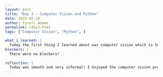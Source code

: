```yaml
---
layout: post
title: "Day 3 – Computer Vision and Python"
date: 2025-05-29
author: Tyrell Adams
permalink: /day3.html
tags: ["Computer Vision", "Python", ]

what_i_learned: |
  Today the first thing I learned about was computer vision which is teaching computers how to understand and the world like humans.Then we broke out into the Python classes and I learned about Casting, Variables, and the input and output cycle. Casting is data conversion, variables are named values, and the input/output cycle is how code is inserted by the user and processed by the system.
blockers: |
  There were no blockers!
  
reflection: |
  Today was smooth and very informal! I enjoyed the computer vision presentation because it was very ineractive and fun. The escape room was a great brain break and it also helped improve communication within my group as well. The python class gave me more of a refresher as well.
---
```

